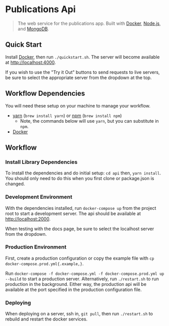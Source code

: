 # Publications Api

> The web service for the publications app. Built with
> [Docker](https://docker.com/), [Node.js](https://nodejs.org/), and
> [MongoDB](https://mongodb.com/).

## Quick Start

Install [Docker](https://docs.docker.com/install/), then run
`./quickstart.sh`. The server will become available at
<http://localhost:4000>.

If you wish to use the "Try it Out" buttons to send requests to live servers,
be sure to select the appropriate server from the dropdown at the top.

## Workflow Dependencies

You will need these setup on your machine to manage your workflow.

- [yarn](https://yarnpkg.com/) (`brew install yarn`) or
  [npm](https://www.npmjs.com/) (`brew install npm`)
  - Note, the commands below will use `yarn`, but you can substitute in `npm`.
- [Docker](https://docs.docker.com/install/)

## Workflow

### Install Library Dependencies

To install the dependencies and do initial setup: `cd api` then, `yarn install`.
You should only need to do this when you first clone or package.json is
changed.

### Development Environment

With the dependencies installed, run `docker-compose up` from the project
root to start a development server. The api should be available at
<http://localhost:2000>.

When testing with the docs page, be sure to select the localhost server from
the dropdown.

### Production Environment

First, create a production configuration or copy the example file with
`cp docker-compose.prod.yml{.example,}`.

Run `docker-compose -f docker-compose.yml -f docker-compose.prod.yml up --build`
to start a production server. Alternatively, run `./restart.sh` to run
production in the background. Either way, the production api will be
available at the port specified in the production configuration file.

### Deploying

When deploying on a server, ssh in, `git pull`, then run `./restart.sh` to
rebuild and restart the docker services.
